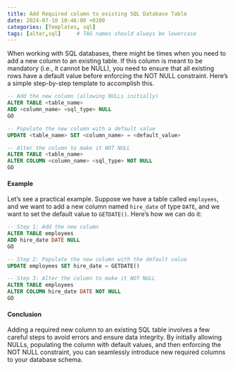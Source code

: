 ```yaml
---
title: Add Required column to existing SQL Database Table
date: 2024-07-10 10:46:00 +0100
categories: [Templates, sql]
tags: [alter,sql]     # TAG names should always be lowercase
---
```


When working with SQL databases, there might be times when you need to add a new column to an existing table. If this column is meant to be mandatory (i.e., it cannot be NULL), you need to ensure that all existing rows have a default value before enforcing the NOT NULL constraint. Here’s a simple step-by-step template to accomplish this.

```sql
-- Add the new column (allowing NULLs initially)
ALTER TABLE <table_name>
ADD <column_name> <sql_type> NULL
GO

-- Populate the new column with a default value
UPDATE <table_name> SET <column_name> = <default_value>

-- Alter the column to make it NOT NULL
ALTER TABLE <table_name>
ALTER COLUMN <column_name> <sql_type> NOT NULL
GO
```

#### Example

Let’s see a practical example. Suppose we have a table called `employees`, and we want to add a new column named `hire_date` of type `DATE`, and we want to set the default value to `GETDATE()`. Here’s how we can do it:

```sql
-- Step 1: Add the new column
ALTER TABLE employees
ADD hire_date DATE NULL
GO

-- Step 2: Populate the new column with the default value
UPDATE employees SET hire_date = GETDATE()

-- Step 3: Alter the column to make it NOT NULL
ALTER TABLE employees
ALTER COLUMN hire_date DATE NOT NULL
GO
```

#### Conclusion

Adding a required new column to an existing SQL table involves a few careful steps to avoid errors and ensure data integrity. By initially allowing NULLs, populating the column with default values, and then enforcing the NOT NULL constraint, you can seamlessly introduce new required columns to your database schema.
